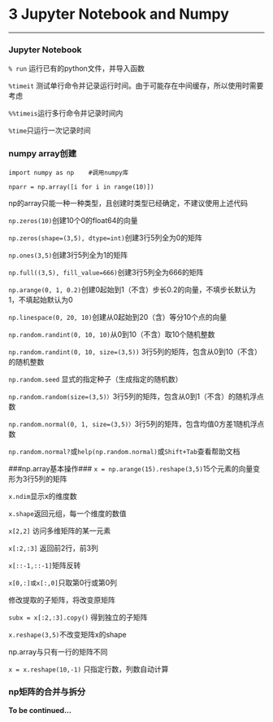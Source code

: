 # 3 Jupyter Notebook and Numpy
---

### Jupyter Notebook

```% run```  运行已有的python文件，并导入函数

```%timeit``` 测试单行命令并记录运行时间。由于可能存在中间缓存，所以使用时需要考虑

```%%timeis```运行多行命令并记录时间内

```%time```只运行一次记录时间

### numpy array创建

``` 
import numpy as np    #调用numpy库
```

```nparr = np.array([i for i in range(10)])```

np的array只能一种一种类型，且创建时类型已经确定，不建议使用上述代码



```np.zeros(10)```创建10个0的float64的向量

```np.zeros(shape=(3,5), dtype=int)```创建3行5列全为0的矩阵

```np.ones(3,5)```创建3行5列全为1的矩阵

```np.full((3,5), fill_value=666)```创建3行5列全为666的矩阵

```np.arange(0, 1, 0.2)```创建0起始到1（不含）步长0.2的向量，不填步长默认为1，不填起始默认为0

```np.linespace(0, 20, 10)```创建从0起始到20（含）等分10个点的向量

```np.random.randint(0, 10, 10)```从0到10（不含）取10个随机整数

```np.random.randint(0, 10, size=(3,5))``` 3行5列的矩阵，包含从0到10（不含）的随机整数

```np.random.seed``` 显式的指定种子（生成指定的随机数）

```np.random.random(size=(3,5)）```3行5列的矩阵，包含从0到1（不含）的随机浮点数

```np.random.normal(0, 1, size=(3,5)）```3行5列的矩阵，包含均值0方差1随机浮点数

```np.random.normal?```或```help(np.random.normal)```或```Shift+Tab```查看帮助文档


###np.array基本操作###
```x = np.arange(15).reshape(3,5)```15个元素的向量变形为3行5列的矩阵

```x.ndim```显示x的维度数

```x.shape```返回元组，每一个维度的数值

```x[2,2]``` 访问多维矩阵的某一元素

```x[:2,:3]``` 返回前2行，前3列

```x[::-1,::-1]```矩阵反转

```x[0,:]或x[:,0]```只取第0行或第0列

修改提取的子矩阵，将改变原矩阵

```subx = x[:2,:3].copy()``` 得到独立的子矩阵

```x.reshape(3,5)```不改变矩阵x的shape

np.array与只有一行的矩阵不同

```x = x.reshape(10,-1)``` 只指定行数，列数自动计算

### np矩阵的合并与拆分




**To be continued...**